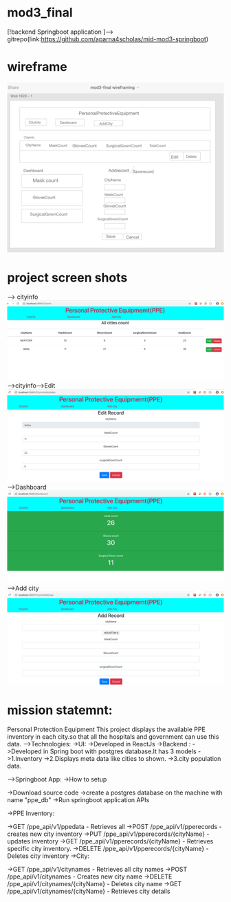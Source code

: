 # mod3_final
 [!backend Springboot application  ]--> gitrepo(link:https://github.com/aparna4scholas/mid-mod3-springboot)
 # wireframe
 ![wireframe](./ppeinventoryapp/src/components/assets/Screen%20Shot%202020-05-27%20at%2011.52.13%20PM.png)
 # project screen shots
 --> cityinfo
 ![wireframe](./assets/../ppeinventoryapp/src/components/assets/Screen%20Shot%202020-05-26%20at%209.45.36%20AM.png)
 -->cityinfo-->Edit
 ![wireframe](./assets/../ppeinventoryapp/src/components/assets/Screen%20Shot%202020-05-26%20at%209.46.19%20AM.png)
 -->Dashboard
 ![wireframe](./assets/../ppeinventoryapp/src/components/assets/Screen%20Shot%202020-05-26%20at%209.46.33%20AM.png)
 -->Add city
 ![wireframe](./assets/../ppeinventoryapp/src/components/assets/Screen%20Shot%202020-05-26%20at%209.46.48%20AM.png)


 
 # mission statemnt: 
 Personal Protection Equipment
 This project displays the available PPE inventory in each city.so that all the hospitals and government can use this data.
 -->Technologies:
 ->UI: 
 ->Developed in ReactJs
 ->Backend : 
 ->Developed in Spring boot with postgres database.It has 3 models 
 ->1.Inventory
 ->2.Displays meta data like cities to shown.
 ->3.city population data.
 
 -->Springboot App:
->How to setup

->Download source code
->create a postgres database on the machine with name "ppe_db"
->Run springboot application APIs

->PPE Inventory:

->GET /ppe_api/v1/ppedata - Retrieves all
->POST /ppe_api/v1/pperecords - creates new city inventory
->PUT /ppe_api/v1/pperecords/{cityName} - updates inventory
->GET /ppe_api/v1/pperecords/{cityName} - Retrieves specific city inventory.
->DELETE /ppe_api/v1/pperecords/{cityName} - Deletes city inventory
->City:

->GET /ppe_api/v1/citynames - Retrieves all city names
->POST /ppe_api/v1/citynames - Creates new city name
->DELETE /ppe_api/v1/citynames/{cityName} - Deletes city name
->GET /ppe_api/v1/citynames/{cityName} - Retrieves city details

